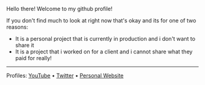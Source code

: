Hello there! Welcome to my github profile!

If you don't find much to look at right now that's okay and its for one of two reasons:
* It is a personal project that is currently in production and i don't want to share it
* It is a project that i worked on for a client and i cannot share what they paid for really!

<footer>

  
---

Profiles:
[YouTube](https://www.youtube.com/channel/UCXmvw0EYfTr4m6XsMrqbfrQ) &bull; [Twitter](https://twitter.com/Jupi205) &bull; [Personal Website](https://jupi.dev/)

</footer>
